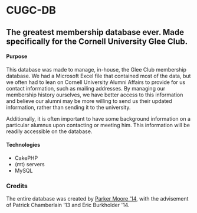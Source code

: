 # CUGC-DB

## The greatest membership database ever. Made specifically for the Cornell University Glee Club.

#### Purpose

This database was made to manage, in-house, the Glee Club membership database. We had a Microsoft Excel file that contained most of the data, but we often had to lean on Cornell University Alumni Affairs to provide for us contact information, such as mailing addresses. By managing our membership history ourselves, we have better access to this information and believe our alumni may be more willing to send us their updated information, rather than sending it to the university.

Additionally, it is often important to have some background information on a particular alumnus upon contacting or meeting him. This information will be readily accessible on the database.

#### Technologies

- CakePHP
- (mt) servers
- MySQL

### Credits

The entire database was created by [Parker Moore '14](http://www.parkermoore.de/), with the advisement of Patrick Chamberlain '13 and Eric Burkholder '14.